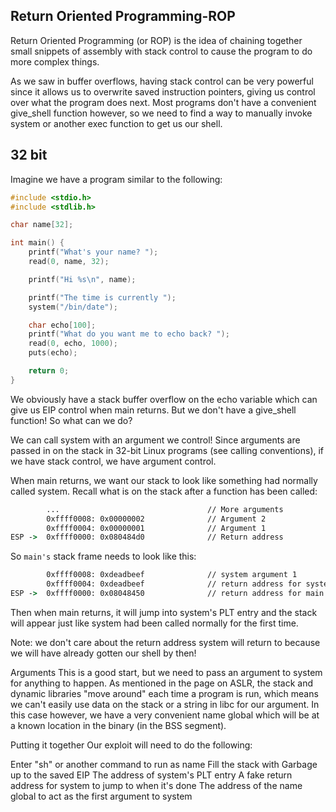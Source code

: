 ## Return Oriented Programming-ROP

Return Oriented Programming (or ROP) is the idea of chaining together small snippets of assembly with stack control to cause the program to do more complex things.

As we saw in buffer overflows, having stack control can be very powerful since it allows us to overwrite saved instruction pointers, giving us control over what the program does next. Most programs don't have a convenient give_shell function however, so we need to find a way to manually invoke system or another exec function to get us our shell.

## 32 bit

Imagine we have a program similar to the following:

```C
#include <stdio.h>
#include <stdlib.h>

char name[32];

int main() {
    printf("What's your name? ");
    read(0, name, 32);

    printf("Hi %s\n", name);

    printf("The time is currently ");
    system("/bin/date");

    char echo[100];
    printf("What do you want me to echo back? ");
    read(0, echo, 1000);
    puts(echo);

    return 0;
}
```
We obviously have a stack buffer overflow on the echo variable which can give us EIP control when main returns. But we don't have a give_shell function! So what can we do?

We can call system with an argument we control! Since arguments are passed in on the stack in 32-bit Linux programs (see calling conventions), if we have stack control, we have argument control.

When main returns, we want our stack to look like something had normally called system. Recall what is on the stack after a function has been called:

```cmd
        ...                                 // More arguments
        0xffff0008: 0x00000002              // Argument 2
        0xffff0004: 0x00000001              // Argument 1
ESP ->  0xffff0000: 0x080484d0              // Return address
```

So `main's` stack frame needs to look like this:

```cmd
        0xffff0008: 0xdeadbeef              // system argument 1
        0xffff0004: 0xdeadbeef              // return address for system
ESP ->  0xffff0000: 0x08048450              // return address for main (system's PLT entry)
```

Then when main returns, it will jump into system's PLT entry and the stack will appear just like system had been called normally for the first time.

Note: we don't care about the return address system will return to because we will have already gotten our shell by then!

Arguments
This is a good start, but we need to pass an argument to system for anything to happen. As mentioned in the page on ASLR, the stack and dynamic libraries "move around" each time a program is run, which means we can't easily use data on the stack or a string in libc for our argument. In this case however, we have a very convenient name global which will be at a known location in the binary (in the BSS segment).

Putting it together
Our exploit will need to do the following:

Enter "sh" or another command to run as name
Fill the stack with
Garbage up to the saved EIP
The address of system's PLT entry
A fake return address for system to jump to when it's done
The address of the name global to act as the first argument to system

